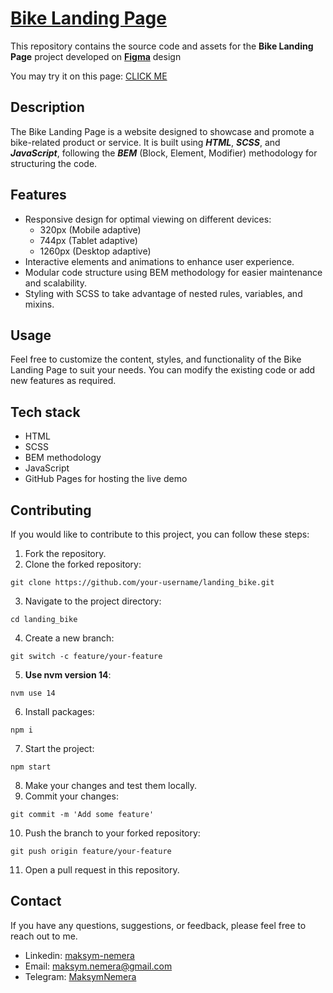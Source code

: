 # [Bike Landing Page](https://maksym-nemera.github.io/landing_bike/)

This repository contains the source code and assets for the **Bike Landing Page** project developed on **[Figma](https://www.figma.com/file/NZQAIydtHo5QkINyGLHNcq/BIKE-New-Version?node-id=0%3A1&mode=dev)** design

You may try it on this page: [CLICK ME](https://maksym-nemera.github.io/landing_bike/)

## Description

The Bike Landing Page is a website designed to showcase and promote a bike-related product or service. It is built using **_HTML_**, **_SCSS_**, and **_JavaScript_**, following the **_BEM_** (Block, Element, Modifier) methodology for structuring the code.

## Features

- Responsive design for optimal viewing on different devices:
  - 320px (Mobile adaptive)
  - 744px (Tablet adaptive)
  - 1260px (Desktop adaptive)
- Interactive elements and animations to enhance user experience.
- Modular code structure using BEM methodology for easier maintenance and scalability.
- Styling with SCSS to take advantage of nested rules, variables, and mixins.

## Usage

Feel free to customize the content, styles, and functionality of the Bike Landing Page to suit your needs. You can modify the existing code or add new features as required.

## Tech stack

- HTML
- SCSS
- BEM methodology
- JavaScript
- GitHub Pages for hosting the live demo

## Contributing

If you would like to contribute to this project, you can follow these steps:

1. Fork the repository.
2. Clone the forked repository:

```shell
git clone https://github.com/your-username/landing_bike.git
```

3. Navigate to the project directory:

```shell
cd landing_bike
```

4. Create a new branch:

```shell
git switch -c feature/your-feature
```

5. **Use nvm version 14**:

```shell
nvm use 14
```

6. Install packages:

```shell
npm i
```

7. Start the project:

```shell
npm start
```

8. Make your changes and test them locally.
9. Commit your changes:

```shell
git commit -m 'Add some feature'
```

10. Push the branch to your forked repository:

```shell
git push origin feature/your-feature
```

11. Open a pull request in this repository.

## Contact

If you have any questions, suggestions, or feedback, please feel free to reach out to me.

- Linkedin: [maksym-nemera](https://www.linkedin.com/in/maksym-nemera/)
- Email: [maksym.nemera@gmail.com](mailto:maksym.nemera@gmail.com)
- Telegram: [MaksymNemera](https://t.me/MaksymNemera)
